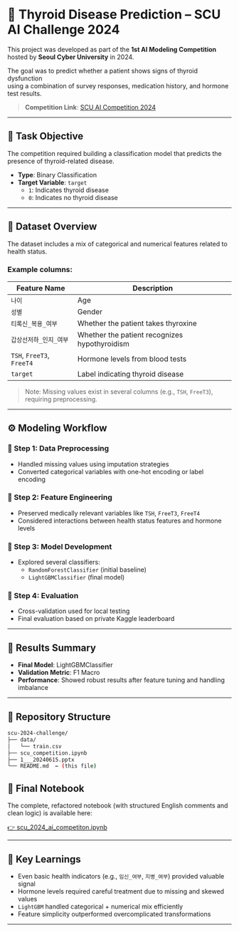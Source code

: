 # 🧬 Thyroid Disease Prediction – SCU AI Challenge 2024

This project was developed as part of the **1st AI Modeling Competition** hosted by **Seoul Cyber University** in 2024.

The goal was to predict whether a patient shows signs of thyroid dysfunction  
using a combination of survey responses, medication history, and hormone test results.

> **Competition Link**: [SCU AI Competition 2024](https://www.kaggle.com/competitions/scu-ai-competition-202401)

---

## 🎯 Task Objective

The competition required building a classification model that predicts the presence of thyroid-related disease.

- **Type**: Binary Classification  
- **Target Variable**: `target`  
  - `1`: Indicates thyroid disease  
  - `0`: Indicates no thyroid disease

---

## 📂 Dataset Overview

The dataset includes a mix of categorical and numerical features related to health status.

### Example columns:

| Feature Name             | Description                      |
|--------------------------|----------------------------------|
| `나이`                   | Age                               |
| `성별`                   | Gender                            |
| `티록신_복용_여부`        | Whether the patient takes thyroxine |
| `갑상선저하_인지_여부`     | Whether the patient recognizes hypothyroidism |
| `TSH`, `FreeT3`, `FreeT4` | Hormone levels from blood tests   |
| `target`                 | Label indicating thyroid disease  |

> Note: Missing values exist in several columns (e.g., `TSH`, `FreeT3`), requiring preprocessing.

---

## ⚙️ Modeling Workflow

### 🔹 Step 1: Data Preprocessing
- Handled missing values using imputation strategies
- Converted categorical variables with one-hot encoding or label encoding

### 🔹 Step 2: Feature Engineering
- Preserved medically relevant variables like `TSH`, `FreeT3`, `FreeT4`
- Considered interactions between health status features and hormone levels

### 🔹 Step 3: Model Development
- Explored several classifiers:  
  - `RandomForestClassifier` (initial baseline)  
  - `LightGBMClassifier` (final model)

### 🔹 Step 4: Evaluation
- Cross-validation used for local testing  
- Final evaluation based on private Kaggle leaderboard

---

## 🧪 Results Summary

- **Final Model**: LightGBMClassifier  
- **Validation Metric**: F1 Macro  
- **Performance**: Showed robust results after feature tuning and handling imbalance

---

## 📁 Repository Structure

```bash
scu-2024-challenge/
├── data/
│   └── train.csv
├── scu_competition.ipynb
├── 1___20240615.pptx
└── README.md  ← (this file)
```
## 📄 Final Notebook

The complete, refactored notebook (with structured English comments and clean logic) is available here:

[👉 scu_2024_ai_competiton.ipynb](./scu_2024_ai_competiton.ipynb)

---

## 🧠 Key Learnings

- Even basic health indicators (e.g., `임신_여부`, `지병_여부`) provided valuable signal  
- Hormone levels required careful treatment due to missing and skewed values  
- `LightGBM` handled categorical + numerical mix efficiently  
- Feature simplicity outperformed overcomplicated transformations

---
